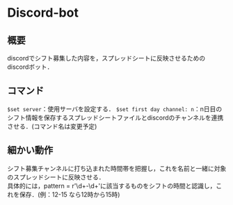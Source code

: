 # Discord-bot

## 概要
discordでシフト募集した内容を，スプレッドシートに反映させるためのdiscordボット．  

## コマンド
`$set server`：使用サーバを設定する．
`$set first day channel: n`：n日目のシフト情報を保存するスプレッドシートファイルとdiscordのチャンネルを連携させる．(コマンド名は変更予定)  

## 細かい動作
シフト募集チャンネルに打ち込まれた時間帯を把握し，これを名前と一緒に対象のスプレッドシートに反映させる．  
具体的には，pattern = r'\d+-\d+'に該当するものをシフトの時間と認識し，これを保存．(例：12-15 なら12時から15時)  
